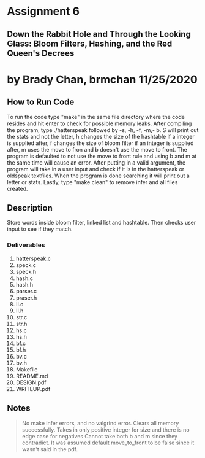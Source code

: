 # Assignment 6

## Down the Rabbit Hole and Through the Looking Glass: Bloom Filters, Hashing, and the Red Queen's Decrees

# by Brady Chan, brmchan 11/25/2020

## How to Run Code
To run the code type "make" in the same file directory where the code resides and hit enter to check for possible memory leaks. After compiling the program, type ./hatterspeak followed by -s, -h, -f, -m,- b. S will print out the stats and not the letter, h changes the size of the hashtable if a integer is supplied after, f changes the size of bloom filter if an integer is supplied after, m uses the move to fron and b doesn't use the move to front. The program is defaulted to not use the move to front rule and using b and m at the same time will cause an error. After putting in a valid argument, the program will take in a user input and check if it is in the hatterspeak or oldspeak textfiles. When the program is done searching it will print out a letter or stats. Lastly, type "make clean" to remove infer and all files created.

## Description
Store words inside bloom filter, linked list and hashtable. Then checks user input to see if they match.


### Deliverables

1. hatterspeak.c
1. speck.c
1. speck.h
1. hash.c
1. hash.h
1. parser.c
1. praser.h
1. ll.c
1. ll.h
1. str.c
1. str.h
1. hs.c
1. hs.h
1. bf.c
1. bf.h
1. bv.c
1. bv.h
1. Makefile
1. README.md
1. DESIGN.pdf
1. WRITEUP.pdf

## Notes
> No make infer errors, and no valgrind error. Clears all memory successfully.
> Takes in only positive integer for size and there is no edge case for negatives
> Cannot take both b and m since they contradict. It was assumed default move_to_front to be false since it wasn't said in the pdf. 

